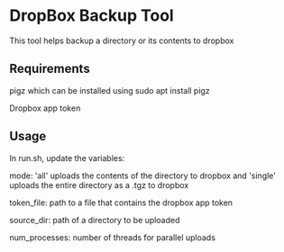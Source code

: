 # DropBox Backup Tool
This tool helps backup a directory or its contents to dropbox

## Requirements
pigz which can be installed using sudo apt install pigz 

Dropbox app token


## Usage
In run.sh, update the variables:

mode: 'all' uploads the contents of the directory to dropbox and 'single' uploads the entire directory as a .tgz to dropbox

token_file: path to a file that contains the dropbox app token

source_dir: path of a directory to be uploaded

num_processes: number of threads for parallel uploads
